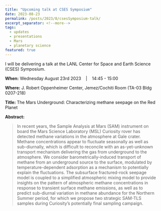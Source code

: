 ```yaml
---
title: "Upcoming talk at CSES Symposium"
date: 2023-08-23
permalink: /posts/2023/8/csesSymposium-talk/
excerpt_separator: <!--more-->
tags:
  - updates 
  - presentations
  - Mars
  - planetary science
featured: true 
---
```

<!-- excerpt: "<img src='/images/posts/nmtBureau_walkoutSlide.png' alt='NMT-talkBanner' width='500px'/>" -->

<!-- NOTE: the featured callout in front matter allows the post to appear automatically on the ABOUT page if enabled there. -->
<!-- NOTE: the except_separator in the front matter allows you to manually specify how much of the post is included in the except (in this case, everything between the ``more`` callout. -->
<!-- <img src="/images/posts/symposiumFlyer2023.png" alt="symposiumFlyerBanner" width="300px"/> -->

I will be delivering a talk at the LANL Center for Space and Earth Science (CSES) Symposium. 


**When:** Wednesday August 23rd 2023 &nbsp;&nbsp; \| &nbsp;&nbsp; 14:45 - 15:00 

**Where:** J. Robert Oppenheimer Center, Jemez/Cochiti Room (TA-03 Bldg 0207-218)
<!-- [Zoom](https://zoom.us/j/99880495832){: .btn--research} --> 

**Title:** The Mars Underground: Characterizing methane seepage on the Red Planet 

**Abstract:** 
> In recent years, the Sample Analysis at Mars (SAM) instrument on board the Mars Science Laboratory (MSL) Curiosity rover has detected methane variations in the atmosphere at Gale crater. Methane concentrations appear to fluctuate seasonally as well as sub-diurnally, which is difficult to reconcile with an as-yet-unknown transport mechanism delivering the gas from underground to the atmosphere. We consider barometrically-induced transport of methane from an underground source to the surface, modulated by temperature-dependent adsorption as a mechanism to potentially explain the fluctuations. The subsurface fractured-rock seepage model is coupled to a simplified atmospheric mixing model to provide insights on the pattern of atmospheric methane concentrations in response to transient surface methane emissions, as well as to predict sub-diurnal variation in methane abundance for the Northern Summer period, for which we propose two strategic SAM-TLS samples during Curiosity’s potentially final sampling campaign.
 

<!-- ![NMT-talkBanner](/images/posts/nmtBureau_walkoutSlide.png) -->



<!-- Excerpt this whole post: -->
<!-- more -->




